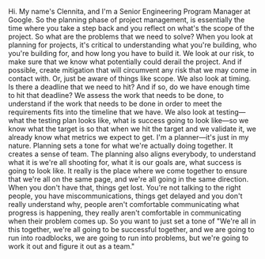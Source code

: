 Hi. My name's Clennita, and I'm a Senior Engineering Program Manager at Google.
So the planning phase of project management, is essentially the time where you
take a step back and you reflect on what's the scope of the project. So what are
the problems that we need to solve? When you look at planning for projects, it's
critical to understanding what you're building, who you're building for, and how
long you have to build it. We look at our risk, to make sure that we know what
potentially could derail the project.  And if possible, create mitigation that
will circumvent any risk that we may come in contact with. Or, just be aware of
things like scope. We also look at timing. Is there a deadline that we need to
hit? And if so, do we have enough time to hit that deadline? We assess the work
that needs to be done, to understand if the work that needs to be done in order
to meet the requirements fits into the timeline that we have. We also look at
testing—what the testing plan looks like, what is success going to look like—so
we know what the target is so that when we hit the target and we validate it, we
already know what metrics we expect to get. I'm a planner—it's just in my
nature. Planning sets a tone for what we're actually doing together. It creates
a sense of team. The planning also aligns everybody, to understand what it is
we're all shooting for, what it is our goals are, what success is going to look
like. It really is the place where we come together to ensure that we're all on
the same page, and we're all going in the same direction. When you don't have
that, things get lost. You're not talking to the right people, you have
miscommunications, things get delayed and you don't really understand why,
people aren't comfortable communicating what progress is happening, they really
aren't comfortable in communicating when their problem comes up. So you want to
just set a tone of "We're all in this together, we're all going to be successful
together, and we are going to run into roadblocks, we are going to run into
problems, but we're going to work it out and figure it out as a team."